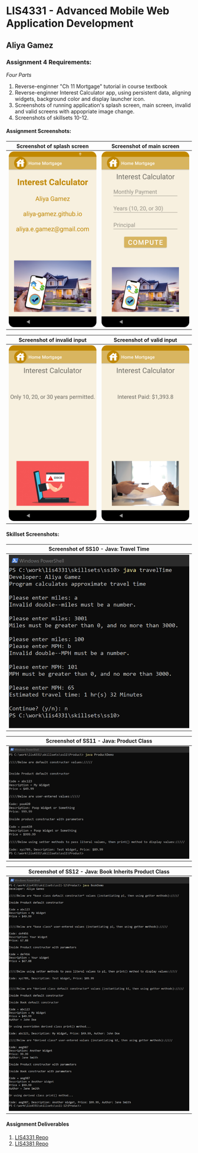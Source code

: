 # LIS4331 - Advanced Mobile Web Application Development

## Aliya Gamez

### Assignment 4 Requirements:

*Four Parts*

1. Reverse-enginner "Ch 11 Mortgage" tutorial in course textbook
2. Reverse-enginner Interest Calculator app, using persistent data, aligning widgets, background color and display launcher icon.
3. Screenshots of running application's splash screen, main screen, invalid and valid screens with appopriate image change.
4. Screenshots of skillsets 10-12.

#### Assignment Screenshots:

| <b>Screenshot of splash screen</b> | <b>Screenshot of main screen</b> |
| :--: | :--: |
| ![Splash Screen Screenshot](img/splash.png) | ![Main Screen Screenshot](img/main.png) |

| <b>Screenshot of invalid input</b> | <b>Screenshot of valid input</b> |
| :--: | :--: |
| ![Invalid Screenshot](img/invalid.png) | ![Valid Screenshot](img/valid.png) |

#### Skillset Screenshots:

| <b>Screenshot of SS10 - Java: Travel Time</b> |
| -- |
| ![SS10](../skillsets/img/ss10.png) |

| <b>Screenshot of SS11 - Java: Product Class</b> |
| -- |
| ![SS11](../skillsets/img/ss11.png) |

| <b>Screenshot of SS12 - Java: Book Inherits Product Class</b> |
| -- |
| ![SS12](../skillsets/img/ss12.png) |

#### Assignment Deliverables

1. [LIS4331 Repo](https://bitbucket.org/aeg19h/lis4331/src/main/)
2. [LIS4381 Repo](https://bitbucket.org/aeg19h/lis4381/src/master/)

